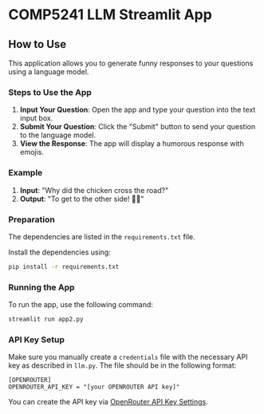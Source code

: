 # COMP5241 LLM Streamlit App

## How to Use

This application allows you to generate funny responses to your questions using a language model.

### Steps to Use the App

1. **Input Your Question**: Open the app and type your question into the text input box.
2. **Submit Your Question**: Click the "Submit" button to send your question to the language model.
3. **View the Response**: The app will display a humorous response with emojis.

### Example

1. **Input**: "Why did the chicken cross the road?"
2. **Output**: "To get to the other side! 🐔😂"

### Preparation

The dependencies are listed in the `requirements.txt` file.

Install the dependencies using:

```bash
pip install -r requirements.txt
```

### Running the App

To run the app, use the following command:

```bash
streamlit run app2.py
```

### API Key Setup

Make sure you manually create a `credentials` file with the necessary API key as described in `llm.py`. The file should be in the following format:

```
[OPENROUTER]
OPENROUTER_API_KEY = "[your OPENROUTER API key]"
```

You can create the API key via [OpenRouter API Key Settings](https://openrouter.ai/settings/keys).
